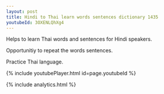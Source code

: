 ```yaml
---
layout: post
title: Hindi to Thai learn words sentences dictionary 1435 
youtubeId: 3OXENLQhXg4
---
```

 
 
Helps to learn Thai words and sentences for Hindi speakers.

Opportunitiy to repeat the words sentences. 

Practice Thai language. 
 
{% include youtubePlayer.html id=page.youtubeId %}
 
 
{% include analytics.html %}